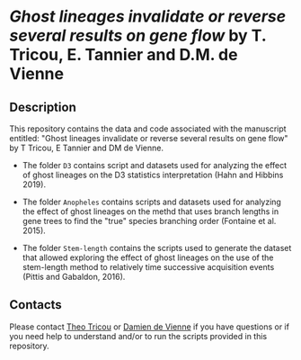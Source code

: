 # _Ghost lineages invalidate or reverse several results on gene flow_ by T. Tricou, E. Tannier and D.M. de Vienne

## Description
This repository contains the data and code associated with the manuscript entitled: "Ghost lineages invalidate or reverse several results on gene flow" by T Tricou, E Tannier and DM de Vienne.


* The folder `D3` contains script and datasets used for analyzing the effect of ghost lineages on the D3 statistics interpretation (Hahn and Hibbins 2019).

* The folder `Anopheles` contains scripts and datasets used for analyzing the effect of ghost lineages on the methd that uses branch lengths in gene trees to find the "true" species branching order (Fontaine et al. 2015).

* The folder `Stem-length` contains the scripts used to generate the dataset that allowed exploring the effect of ghost lineages on the use of the stem-length method to relatively time successive acquisition events (Pittis and Gabaldon, 2016).


## Contacts
Please contact [Theo Tricou](mailto:t.tricou@gmail.com) or [Damien de Vienne](damien.de-vienne@univ-lyon1.fr) if you have questions or if you need help to understand and/or to run the scripts provided in this repository.
